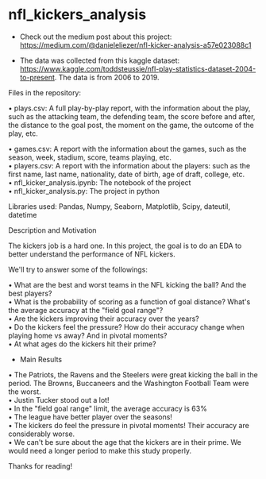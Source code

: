 # nfl_kickers_analysis

- Check out the medium post about this project: https://medium.com/@danieleliezer/nfl-kicker-analysis-a57e023088c1

- The data was collected from this kaggle dataset: https://www.kaggle.com/toddsteussie/nfl-play-statistics-dataset-2004-to-present. The data is from 2006 to 2019.

Files in the repository:

• plays.csv: A full play-by-play report, with the information about the play, such as the attacking team, the defending team, the score before and after, the distance to the goal post, the moment on the game, the outcome of the play, etc. 

• games.csv: A report with the information about the games, such as the season, week, stadium, score, teams playing, etc.
<br>• players.csv: A report with the information about the players: such as the first name, last name, nationality, date of birth, age of draft, college, etc.
<br>• nfl_kicker_analysis.ipynb: The notebook of the project
<br>• nfl_kicker_analysis.py: The project in python

Libraries used:
Pandas, Numpy, Seaborn, Matplotlib, Scipy, dateutil, datetime

Description and Motivation

The kickers job is a hard one. In this project, the goal is to do an EDA to better understand the performance of NFL kickers. 

We'll try to answer some of the followings: 

• What are the best and worst teams in the NFL kicking the ball? And the best players? <br>
• What is the probability of scoring as a function of goal distance? What's the average accuracy at the "field goal range"? <br>
• Are the kickers improving their accuracy over the years? <br>
• Do the kickers feel the pressure? How do their accuracy change when playing home vs away? And in pivotal moments? <br>
• At what ages do the kickers hit their prime? 

- Main Results

• The Patriots, the Ravens and the Steelers were great kicking the ball in the period. The Browns, Buccaneers and the Washington Football Team were the worst. <br>
• Justin Tucker stood out a lot! <br>
• In the "field goal range" limit, the average accuracy is 63% <br>
• The league have better player over the seasons! <br>
• The kickers do feel the pressure in pivotal moments! Their accuracy are considerably worse. <br>
• We can't be sure about the age that the kickers are in their prime. We would need a longer period to make this study properly.


Thanks for reading!

